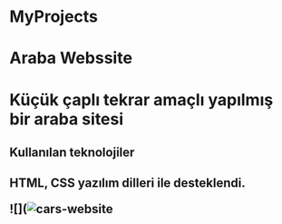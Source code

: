 # MyProjects

<h1>Araba Webssite<h1>
Küçük çaplı tekrar amaçlı yapılmış bir araba sitesi

<h2>Kullanılan teknolojiler<h2>
HTML, CSS yazılım dilleri ile desteklendi.


![](![cars-website](https://user-images.githubusercontent.com/129904143/233824892-bb2a965e-ff3f-4e2e-a985-631b1ae63e9d.gif)

